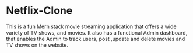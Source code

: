 # Netflix-Clone
This is a fun Mern stack movie streaming application that offers a wide variety of TV shows, and movies. It also has a functional Admin dashboard, that enables the Admin to track users, post ,update and delete movies and TV shows on the website. 
